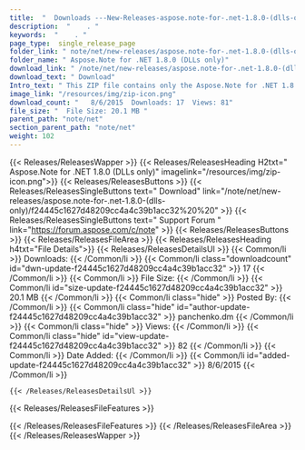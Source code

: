 ```yaml
---
title:  "  Downloads ---New-Releases-aspose.note-for-.net-1.8.0-(dlls-only) . " 
description:  "    . " 
keywords:  "    . " 
page_type:  single_release_page
folder_link: " note/net/new-releases/aspose.note-for-.net-1.8.0-(dlls-only)/"
folder_name: " Aspose.Note for .NET 1.8.0 (DLLs only)"
download_link: " /note/net/new-releases/aspose.note-for-.net-1.8.0-(dlls-only)/f24445c1627d48209cc4a4c39b1acc32"
download_text: " Download"
Intro_text: " This ZIP file contains only the Aspose.Note for .NET 1.8.0 assemblies. The assem..."
image_link: "/resources/img/zip-icon.png"
download_count: "   8/6/2015  Downloads: 17  Views: 81"
file_size: "  File Size: 20.1 MB "
parent_path: "note/net"
section_parent_path: "note/net"
weight: 102
---
```


{{< Releases/ReleasesWapper >}}
  {{< Releases/ReleasesHeading H2txt=" Aspose.Note for .NET 1.8.0 (DLLs only)" imagelink="/resources/img/zip-icon.png">}}
  {{< Releases/ReleasesButtons >}}
    {{< Releases/ReleasesSingleButtons text=" Download" link="/note/net/new-releases/aspose.note-for-.net-1.8.0-(dlls-only)/f24445c1627d48209cc4a4c39b1acc32%20%20" >}}
    {{< Releases/ReleasesSingleButtons text=" Support Forum " link="https://forum.aspose.com/c/note" >}}
  {{< Releases/ReleasesButtons >}}
  {{< Releases/ReleasesFileArea >}}
    {{< Releases/ReleasesHeading h4txt="File Details">}}
    {{< Releases/ReleasesDetailsUl >}}
            {{< Common/li  >}} Downloads: {{< /Common/li >}} 
      {{< Common/li class="downloadcount" id="dwn-update-f24445c1627d48209cc4a4c39b1acc32" >}} 17 {{< /Common/li >}} 
      {{< Common/li  >}} File Size: {{< /Common/li >}} 
      {{< Common/li id="size-update-f24445c1627d48209cc4a4c39b1acc32" >}} 20.1 MB {{< /Common/li >}} 
      {{< Common/li  class="hide" >}} Posted By: {{< /Common/li >}} 
      {{< Common/li class="hide" id="author-update-f24445c1627d48209cc4a4c39b1acc32" >}} panchenko.dm {{< /Common/li >}} 
      {{< Common/li class="hide"  >}} Views: {{< /Common/li >}} 
      {{< Common/li class="hide" id="view-update-f24445c1627d48209cc4a4c39b1acc32" >}} 82 {{< /Common/li >}} 
      {{< Common/li  >}} Date Added: {{< /Common/li >}} 
      {{< Common/li id="added-update-f24445c1627d48209cc4a4c39b1acc32" >}} 8/6/2015 {{< /Common/li >}} 

    {{< /Releases/ReleasesDetailsUl >}}

  {{< Releases/ReleasesFileFeatures >}}
      
  {{< /Releases/ReleasesFileFeatures >}}
 {{< /Releases/ReleasesFileArea >}}
{{< /Releases/ReleasesWapper >}}


